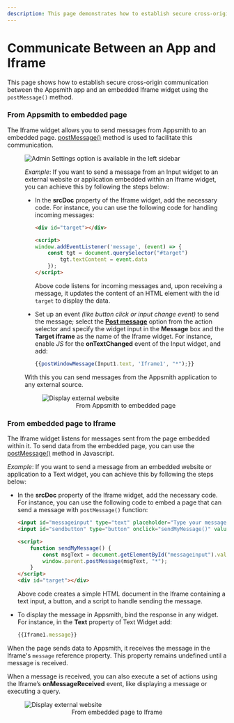 ```yaml
---
description: This page demonstrates how to establish secure cross-origin communication between the Appsmith app and an embedded Iframe widget. 
---
```

# Communicate Between an App and Iframe

This page shows how to establish secure cross-origin communication between the Appsmith app and an embedded Iframe widget using the `postMessage()` method.

### From Appsmith to embedded page

The Iframe widget allows you to send messages from Appsmith to an embedded page. [postMessage()](https://developer.mozilla.org/en-US/docs/Web/API/Window/postMessage) method is used to facilitate this communication.

<figure>
  <img src="/img/postmessage_child_incoming.png" style= {{width:"500px", height:"auto"}} alt="Admin Settings option is available in the left sidebar"/>
  <figcaption align = "center"><i></i></figcaption>
</figure>

<dd>

*Example*: If you want to send a message from an Input widget to an external website or application embedded within an Iframe widget, you can achieve this by following the steps below:

* In the **srcDoc** property of the Iframe widget, add the necessary code. For instance, you can use the following code for handling incoming messages:

    ```html
    <div id="target"></div>

    <script>
    window.addEventListener('message', (event) => {
        const tgt = document.querySelector("#target")
            tgt.textContent = event.data
        });
    </script>
    ```

    Above code listens for incoming messages and, upon receiving a message, it updates the content of an HTML element with the id `target` to display the data.

* Set up an event *(like button click or input change event)* to send the message; select the [**Post message**](/reference/appsmith-framework/widget-actions/post-message) option from the action selector and specify the widget input in the **Message** box and the **Target iframe** as the name of the Iframe widget. For instance, enable *JS* for the **onTextChanged** event of the Input widget, and add:

    ```js
    {{postWindowMessage(Input1.text, 'Iframe1', "*");}}
    ```


With this you can send messages from the Appsmith application to any external source.

<figure>
  <img src="/img/fromapptoiframe-1.gif" style= {{width:"700px", height:"auto"}} alt="Display external website"/>
  <figcaption align = "center"><i></i>From Appsmith to embedded page</figcaption>
</figure>

</dd>

### From embedded page to Iframe

The Iframe widget listens for messages sent from the page embedded within it. To send data from the embedded page, you can use the [postMessage()](https://developer.mozilla.org/en-US/docs/Web/API/Window/postMessage) method in Javascript. 

*Example*: If you want to send a message from an embedded website or application to a Text widget, you can achieve this by following the steps below:

* In the **srcDoc** property of the Iframe widget, add the necessary code. For instance, you can use the following code to embed a page that can send a message with `postMessage()` function:

    ```html
    <input id="messageinput" type="text" placeholder="Type your message here..."></input>
    <input id="sendbutton" type="button" onclick="sendMyMessage()" value="SEND" />

    <script>
        function sendMyMessage() {
            const msgText = document.getElementById("messageinput").value;
            window.parent.postMessage(msgText, "*");
        }
    </script>
    <div id="target"></div>
    ```

    Above code creates a simple HTML document in the Iframe containing a text input, a button, and a script to handle sending the message.

* To display the message in Appsmith, bind the response in any widget. For instance, in the **Text** property of Text Widget add:

   ```js
   {{Iframe1.message}}
   ```
When the page sends data to Appsmith, it receives the message in the Iframe's `message` reference property. This property remains undefined until a message is received.

When a message is received, you can also execute a set of actions using the Iframe’s **onMessageReceived** event, like displaying a message or executing a query.

<figure>
  <img src="/img/iframe-2-.gif" style= {{width:"700px", height:"auto"}} alt="Display external website"/>
  <figcaption align = "center"><i></i>From embedded page to Iframe</figcaption>
</figure>

